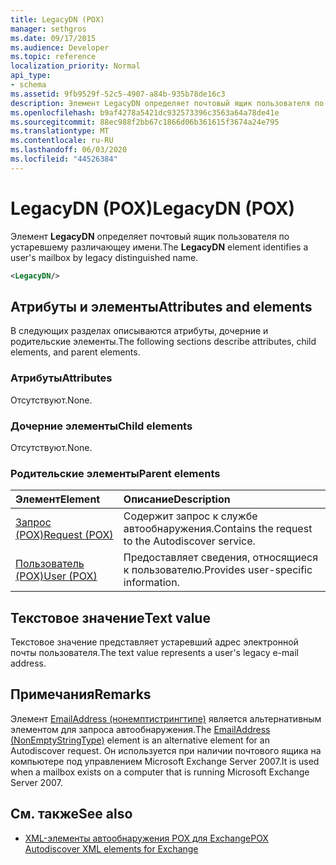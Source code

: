 ```yaml
---
title: LegacyDN (POX)
manager: sethgros
ms.date: 09/17/2015
ms.audience: Developer
ms.topic: reference
localization_priority: Normal
api_type:
- schema
ms.assetid: 9fb9529f-52c5-4907-a84b-935b78de16c3
description: Элемент LegacyDN определяет почтовый ящик пользователя по устаревшему различающеу имени.
ms.openlocfilehash: b9af4278a5421dc932573396c3563a64a78de41e
ms.sourcegitcommit: 88ec988f2bb67c1866d06b361615f3674a24e795
ms.translationtype: MT
ms.contentlocale: ru-RU
ms.lasthandoff: 06/03/2020
ms.locfileid: "44526384"
---
```

# <a name="legacydn-pox"></a><span data-ttu-id="3baa4-103">LegacyDN (POX)</span><span class="sxs-lookup"><span data-stu-id="3baa4-103">LegacyDN (POX)</span></span>

<span data-ttu-id="3baa4-104">Элемент **LegacyDN** определяет почтовый ящик пользователя по устаревшему различающеу имени.</span><span class="sxs-lookup"><span data-stu-id="3baa4-104">The **LegacyDN** element identifies a user's mailbox by legacy distinguished name.</span></span> 
  
```xml
<LegacyDN/>
```

## <a name="attributes-and-elements"></a><span data-ttu-id="3baa4-105">Атрибуты и элементы</span><span class="sxs-lookup"><span data-stu-id="3baa4-105">Attributes and elements</span></span>

<span data-ttu-id="3baa4-106">В следующих разделах описываются атрибуты, дочерние и родительские элементы.</span><span class="sxs-lookup"><span data-stu-id="3baa4-106">The following sections describe attributes, child elements, and parent elements.</span></span>
  
### <a name="attributes"></a><span data-ttu-id="3baa4-107">Атрибуты</span><span class="sxs-lookup"><span data-stu-id="3baa4-107">Attributes</span></span>

<span data-ttu-id="3baa4-108">Отсутствуют.</span><span class="sxs-lookup"><span data-stu-id="3baa4-108">None.</span></span>
  
### <a name="child-elements"></a><span data-ttu-id="3baa4-109">Дочерние элементы</span><span class="sxs-lookup"><span data-stu-id="3baa4-109">Child elements</span></span>

<span data-ttu-id="3baa4-110">Отсутствуют.</span><span class="sxs-lookup"><span data-stu-id="3baa4-110">None.</span></span>
  
### <a name="parent-elements"></a><span data-ttu-id="3baa4-111">Родительские элементы</span><span class="sxs-lookup"><span data-stu-id="3baa4-111">Parent elements</span></span>

|<span data-ttu-id="3baa4-112">**Элемент**</span><span class="sxs-lookup"><span data-stu-id="3baa4-112">**Element**</span></span>|<span data-ttu-id="3baa4-113">**Описание**</span><span class="sxs-lookup"><span data-stu-id="3baa4-113">**Description**</span></span>|
|:-----|:-----|
|[<span data-ttu-id="3baa4-114">Запрос (POX)</span><span class="sxs-lookup"><span data-stu-id="3baa4-114">Request (POX)</span></span>](request-pox.md) <br/> |<span data-ttu-id="3baa4-115">Содержит запрос к службе автообнаружения.</span><span class="sxs-lookup"><span data-stu-id="3baa4-115">Contains the request to the Autodiscover service.</span></span>  <br/> |
|[<span data-ttu-id="3baa4-116">Пользователь (POX)</span><span class="sxs-lookup"><span data-stu-id="3baa4-116">User (POX)</span></span>](user-pox.md) <br/> |<span data-ttu-id="3baa4-117">Предоставляет сведения, относящиеся к пользователю.</span><span class="sxs-lookup"><span data-stu-id="3baa4-117">Provides user-specific information.</span></span>  <br/> |
   
## <a name="text-value"></a><span data-ttu-id="3baa4-118">Текстовое значение</span><span class="sxs-lookup"><span data-stu-id="3baa4-118">Text value</span></span>

<span data-ttu-id="3baa4-119">Текстовое значение представляет устаревший адрес электронной почты пользователя.</span><span class="sxs-lookup"><span data-stu-id="3baa4-119">The text value represents a user's legacy e-mail address.</span></span>
  
## <a name="remarks"></a><span data-ttu-id="3baa4-120">Примечания</span><span class="sxs-lookup"><span data-stu-id="3baa4-120">Remarks</span></span>

<span data-ttu-id="3baa4-121">Элемент [EmailAddress (нонемптистрингтипе)](emailaddress-nonemptystringtype.md) является альтернативным элементом для запроса автообнаружения.</span><span class="sxs-lookup"><span data-stu-id="3baa4-121">The [EmailAddress (NonEmptyStringType)](emailaddress-nonemptystringtype.md) element is an alternative element for an Autodiscover request.</span></span> <span data-ttu-id="3baa4-122">Он используется при наличии почтового ящика на компьютере под управлением Microsoft Exchange Server 2007.</span><span class="sxs-lookup"><span data-stu-id="3baa4-122">It is used when a mailbox exists on a computer that is running Microsoft Exchange Server 2007.</span></span> 
  
## <a name="see-also"></a><span data-ttu-id="3baa4-123">См. также</span><span class="sxs-lookup"><span data-stu-id="3baa4-123">See also</span></span>

- [<span data-ttu-id="3baa4-124">XML-элементы автообнаружения POX для Exchange</span><span class="sxs-lookup"><span data-stu-id="3baa4-124">POX Autodiscover XML elements for Exchange</span></span>](pox-autodiscover-xml-elements-for-exchange.md)

